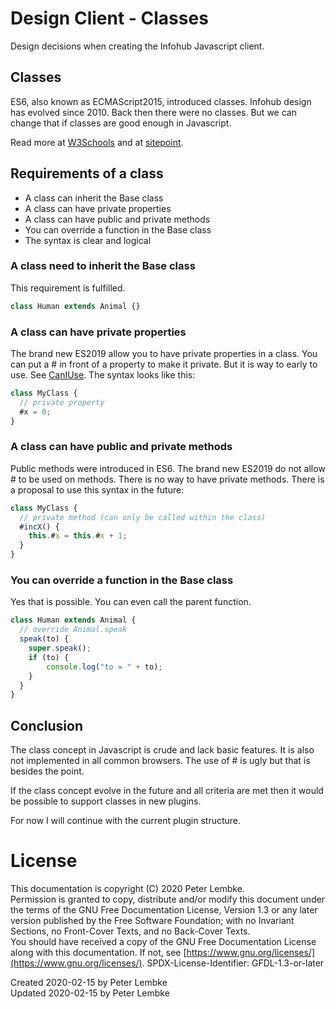 # Design Client - Classes
Design decisions when creating the Infohub Javascript client.

## Classes
ES6, also known as ECMAScript2015, introduced classes.
Infohub design has evolved since 2010. Back then there were no classes.
But we can change that if classes are good enough in Javascript.

Read more at [W3Schools](https://www.w3schools.com/js/js_classes.asp) and at [sitepoint](https://www.sitepoint.com/javascript-private-class-fields/). 

## Requirements of a class
* A class can inherit the Base class
* A class can have private properties
* A class can have public and private methods
* You can override a function in the Base class  
* The syntax is clear and logical

### A class need to inherit the Base class
This requirement is fulfilled.
```javascript
class Human extends Animal {}
```

### A class can have private properties
The brand new ES2019 allow you to have private properties in a class. You can put a # in front of a property to make it private.
But it is way to early to use. See [CanIUse](https://caniuse.com/#search=private).
The syntax looks like this:
```javascript
class MyClass {
  // private property
  #x = 0;
}
```

### A class can have public and private methods
Public methods were introduced in ES6. 
The brand new ES2019 do not allow # to be used on methods. There is no way to have private methods.
There is a proposal to use this syntax in the future:
```javascript
class MyClass {
  // private method (can only be called within the class)
  #incX() {
    this.#x = this.#x + 1;
  }
}
```

### You can override a function in the Base class
Yes that is possible. You can even call the parent function.
```javascript
class Human extends Animal {
  // override Animal.speak
  speak(to) {
    super.speak();
    if (to) {
        console.log("to = " + to);
    }
  }
}
```

## Conclusion
The class concept in Javascript is crude and lack basic features. It is also not implemented in all common browsers.
The use of # is ugly but that is besides the point.

If the class concept evolve in the future and all criteria are met then it would be possible to support classes in new plugins.

For now I will continue with the current plugin structure. 

# License
This documentation is copyright (C) 2020 Peter Lembke.  
Permission is granted to copy, distribute and/or modify this document under the terms of the GNU Free Documentation License, Version 1.3 or any later version published by the Free Software Foundation; with no Invariant Sections, no Front-Cover Texts, and no Back-Cover Texts.  
You should have received a copy of the GNU Free Documentation License along with this documentation. If not, see [https://www.gnu.org/licenses/](https://www.gnu.org/licenses/).  SPDX-License-Identifier: GFDL-1.3-or-later  

Created 2020-02-15 by Peter Lembke  
Updated 2020-02-15 by Peter Lembke  
